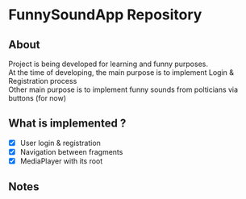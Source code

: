 # FunnySoundApp Repository

## About
Project is being developed for learning and funny purposes. </br>
At the time of developing, the main purpose is to implement Login & Registration process </br>
Other main purpose is to implement funny sounds from polticians via buttons (for now) </br>

## What is implemented ?
 - [x] User login & registration
 - [x] Navigation between fragments
 - [x] MediaPlayer with its root

## Notes 

